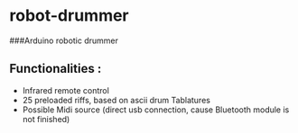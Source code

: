 # robot-drummer
###Arduino robotic drummer

## Functionalities : 
* Infrared remote control
* 25 preloaded riffs, based on ascii drum Tablatures
* Possible Midi source (direct usb connection, cause Bluetooth module is not finished)
